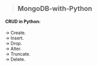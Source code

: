 > ## MongoDB-with-Python

#### CRUD in Python:
  → Create.<br/>
  → Insert.<br/>
  → Drop.<br/>
  → Alter.<br/>
  → Truncate.<br/>
  → Delete.<br/>
